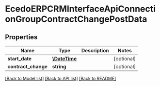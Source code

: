 # EcedoERPCRMInterfaceApiConnectionGroupContractChangePostData

## Properties
Name | Type | Description | Notes
------------ | ------------- | ------------- | -------------
**start_date** | [**\DateTime**](\DateTime.md) |  | [optional] 
**contract_change** | **string** |  | [optional] 

[[Back to Model list]](../README.md#documentation-for-models) [[Back to API list]](../README.md#documentation-for-api-endpoints) [[Back to README]](../README.md)


